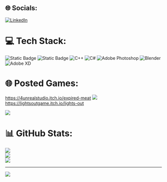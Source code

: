 ## 🌐 Socials:
[![LinkedIn](https://img.shields.io/badge/LinkedIn-%230077B5.svg?logo=linkedin&logoColor=white)](https://linkedin.com/in/https://www.linkedin.com/in/lucas-pereira-8541182a5/) 

# 💻 Tech Stack:
![Static Badge](https://img.shields.io/badge/UnityEngine-Red) ![Static Badge](https://img.shields.io/badge/UnrealEngine-blue) ![C++](https://img.shields.io/badge/c++-%2300599C.svg?style=for-the-badge&logo=c%2B%2B&logoColor=white) ![C#](https://img.shields.io/badge/c%23-%23239120.svg?style=for-the-badge&logo=csharp&logoColor=white) ![Adobe Photoshop](https://img.shields.io/badge/adobe%20photoshop-%2331A8FF.svg?style=for-the-badge&logo=adobe%20photoshop&logoColor=white) ![Blender](https://img.shields.io/badge/blender-%23F5792A.svg?style=for-the-badge&logo=blender&logoColor=white) ![Adobe XD](https://img.shields.io/badge/Adobe%20XD-470137?style=for-the-badge&logo=Adobe%20XD&logoColor=#FF61F6)

# 🌐 Posted Games:
https://4unrealstudio.itch.io/expired-meat
![](https://img.itch.zone/aW1nLzEzMjgyNzEwLnBuZw==/original/yk7E17.png)
https://lightsoutgame.itch.io/lights-out

![](https://img.itch.zone/aW1nLzk0NjU4MzYuanBn/315x250%23c/40ZTl%2F.jpg)


# 📊 GitHub Stats:
![](https://github-readme-stats.vercel.app/api?username=LucasPereiraWork&theme=dark&hide_border=false&include_all_commits=false&count_private=false)<br/>
![](https://github-readme-streak-stats.herokuapp.com/?user=LucasPereiraWork&theme=dark&hide_border=false)<br/>
![](https://github-readme-stats.vercel.app/api/top-langs/?username=LucasPereiraWork&theme=dark&hide_border=false&include_all_commits=false&count_private=false&layout=compact)

---
[![](https://visitcount.itsvg.in/api?id=LucasPereiraWork&icon=0&color=0)](https://visitcount.itsvg.in)
<!---
LucasPereiraWork/LucasPereiraWork is a ✨ special ✨ repository because its `README.md` (this file) appears on your GitHub profile.
You can click the Preview link to take a look at your changes.
--->
